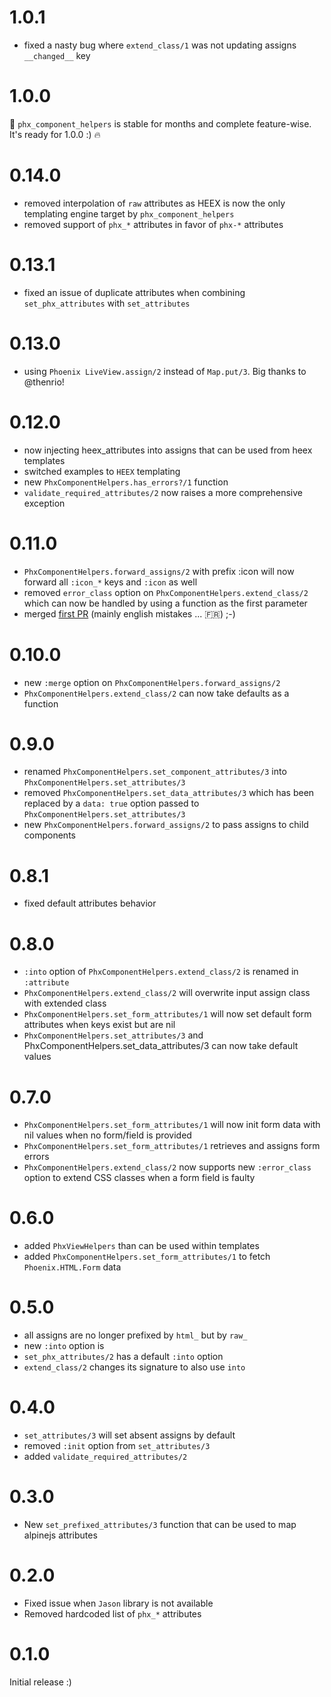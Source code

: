 # 1.0.1

- fixed a nasty bug where `extend_class/1` was not updating assigns `__changed__` key

# 1.0.0

🎉 `phx_component_helpers` is stable for months and complete feature-wise.
It's ready for 1.0.0 :) 🔥

# 0.14.0

- removed interpolation of `raw` attributes as HEEX is now the only templating
  engine target by `phx_component_helpers`
- removed support of `phx_*` attributes in favor of `phx-*` attributes

# 0.13.1

- fixed an issue of duplicate attributes when combining `set_phx_attributes` with `set_attributes`

# 0.13.0

- using `Phoenix LiveView.assign/2` instead of `Map.put/3`. Big thanks to @thenrio!

# 0.12.0

- now injecting heex_attributes into assigns that can be used from heex templates
- switched examples to `HEEX` templating
- new `PhxComponentHelpers.has_errors?/1` function
- `validate_required_attributes/2` now raises a more comprehensive exception

# 0.11.0

- `PhxComponentHelpers.forward_assigns/2` with prefix :icon will now forward all `:icon_*` keys and `:icon` as well
- removed `error_class` option on `PhxComponentHelpers.extend_class/2` which can now be handled
  by using a function as the first parameter
- merged [first PR](https://github.com/cblavier/phx_component_helpers/pull/2) (mainly english mistakes ... 🇫🇷) ;-)

# 0.10.0

- new `:merge` option on `PhxComponentHelpers.forward_assigns/2`
- `PhxComponentHelpers.extend_class/2` can now take defaults as a function

# 0.9.0

- renamed `PhxComponentHelpers.set_component_attributes/3` into `PhxComponentHelpers.set_attributes/3`
- removed `PhxComponentHelpers.set_data_attributes/3` which has been replaced by a `data: true` option passed to `PhxComponentHelpers.set_attributes/3`
- new `PhxComponentHelpers.forward_assigns/2` to pass assigns to child components

# 0.8.1

- fixed default attributes behavior

# 0.8.0

- `:into` option of `PhxComponentHelpers.extend_class/2` is renamed in `:attribute`
- `PhxComponentHelpers.extend_class/2` will overwrite input assign class with extended class
- `PhxComponentHelpers.set_form_attributes/1` will now set default form attributes when keys
  exist but are nil
- `PhxComponentHelpers.set_attributes/3` and PhxComponentHelpers.set_data_attributes/3
  can now take default values

# 0.7.0

- `PhxComponentHelpers.set_form_attributes/1` will now init form data with nil values
  when no form/field is provided
- `PhxComponentHelpers.set_form_attributes/1` retrieves and assigns form errors
- `PhxComponentHelpers.extend_class/2` now supports new `:error_class` option to
  extend CSS classes when a form field is faulty

# 0.6.0

- added `PhxViewHelpers` than can be used within templates
- added `PhxComponentHelpers.set_form_attributes/1` to fetch `Phoenix.HTML.Form` data

# 0.5.0

- all assigns are no longer prefixed by `html_` but by `raw_`
- new `:into` option is
- `set_phx_attributes/2` has a default `:into` option
- `extend_class/2` changes its signature to also use `into`

# 0.4.0

- `set_attributes/3` will set absent assigns by default
- removed `:init` option from `set_attributes/3`
- added `validate_required_attributes/2`

# 0.3.0

- New `set_prefixed_attributes/3` function that can be used to map alpinejs attributes

# 0.2.0

- Fixed issue when `Jason` library is not available
- Removed hardcoded list of `phx_*` attributes

# 0.1.0

Initial release :)
